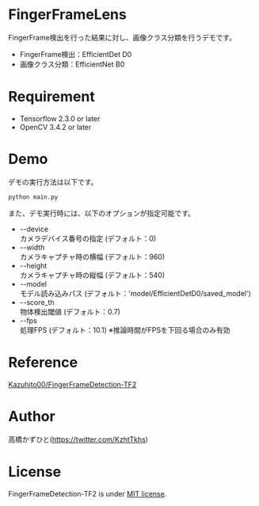 # FingerFrameLens
FingerFrame検出を行った結果に対し、画像クラス分類を行うデモです。<br>
* FingerFrame検出：EfficientDet D0<br>
* 画像クラス分類：EfficientNet B0<br>

# Requirement 
* Tensorflow 2.3.0 or later
* OpenCV 3.4.2 or later

# Demo
デモの実行方法は以下です。
```bash
python main.py
```

また、デモ実行時には、以下のオプションが指定可能です。
* --device<br>カメラデバイス番号の指定 (デフォルト：0)
* --width<br>カメラキャプチャ時の横幅 (デフォルト：960)
* --height<br>カメラキャプチャ時の縦幅 (デフォルト：540)
* --model<br>モデル読み込みパス (デフォルト：'model/EfficientDetD0/saved_model')
* --score_th<br>物体検出閾値 (デフォルト：0.7)
* --fps<br>処理FPS (デフォルト：10.1) ※推論時間がFPSを下回る場合のみ有効

# Reference
[Kazuhito00/FingerFrameDetection-TF2](https://github.com/Kazuhito00/FingerFrameDetection-TF2)

# Author
高橋かずひと(https://twitter.com/KzhtTkhs)
 
# License 
FingerFrameDetection-TF2 is under [MIT license](https://en.wikipedia.org/wiki/MIT_License).
